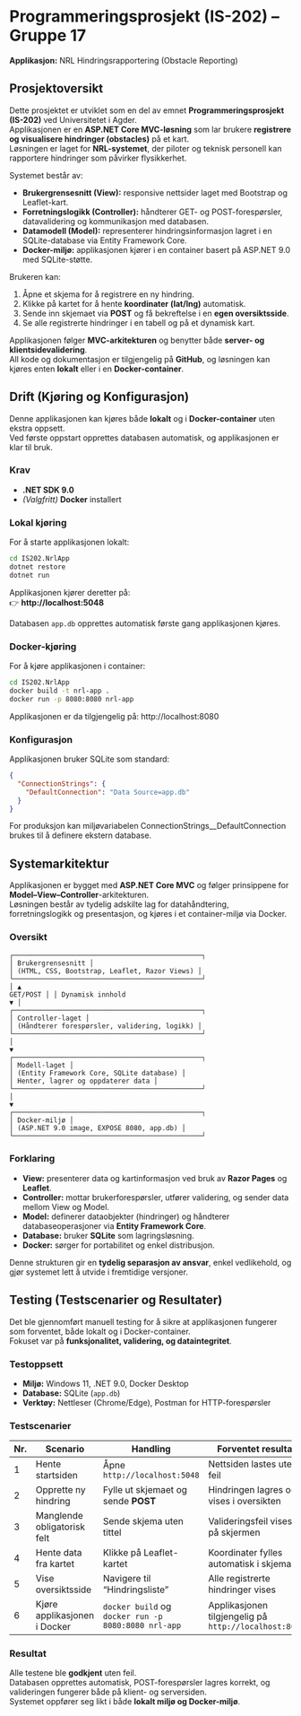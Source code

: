 # Programmeringsprosjekt (IS-202) – Gruppe 17  
**Applikasjon:** NRL Hindringsrapportering (Obstacle Reporting)

## Prosjektoversikt
Dette prosjektet er utviklet som en del av emnet **Programmeringsprosjekt (IS-202)** ved Universitetet i Agder.  
Applikasjonen er en **ASP.NET Core MVC-løsning** som lar brukere **registrere og visualisere hindringer (obstacles)** på et kart.  
Løsningen er laget for **NRL-systemet**, der piloter og teknisk personell kan rapportere hindringer som påvirker flysikkerhet.

Systemet består av:
- **Brukergrensesnitt (View):** responsive nettsider laget med Bootstrap og Leaflet-kart.
- **Forretningslogikk (Controller):** håndterer GET- og POST-forespørsler, datavalidering og kommunikasjon med databasen.
- **Datamodell (Model):** representerer hindringsinformasjon lagret i en SQLite-database via Entity Framework Core.
- **Docker-miljø:** applikasjonen kjører i en container basert på ASP.NET 9.0 med SQLite-støtte.

Brukeren kan:
1. Åpne et skjema for å registrere en ny hindring.  
2. Klikke på kartet for å hente **koordinater (lat/lng)** automatisk.  
3. Sende inn skjemaet via **POST** og få bekreftelse i en **egen oversiktsside**.  
4. Se alle registrerte hindringer i en tabell og på et dynamisk kart.

Applikasjonen følger **MVC-arkitekturen** og benytter både **server- og klientsidevalidering**.  
All kode og dokumentasjon er tilgjengelig på **GitHub**, og løsningen kan kjøres enten **lokalt** eller i en **Docker-container**.

## Drift (Kjøring og Konfigurasjon)

Denne applikasjonen kan kjøres både **lokalt** og i **Docker-container** uten ekstra oppsett.  
Ved første oppstart opprettes databasen automatisk, og applikasjonen er klar til bruk.

### Krav
- **.NET SDK 9.0**
- *(Valgfritt)* **Docker** installert

### Lokal kjøring
For å starte applikasjonen lokalt:

```bash
cd IS202.NrlApp
dotnet restore
dotnet run
```


Applikasjonen kjører deretter på:  
👉 **http://localhost:5048**

Databasen `app.db` opprettes automatisk første gang applikasjonen kjøres.

### **Docker-kjøring**

For å kjøre applikasjonen i container:

```bash
cd IS202.NrlApp
docker build -t nrl-app .
docker run -p 8080:8080 nrl-app
```

Applikasjonen er da tilgjengelig på:
http://localhost:8080

### **Konfigurasjon**

Applikasjonen bruker SQLite som standard:

```json
{
  "ConnectionStrings": {
    "DefaultConnection": "Data Source=app.db"
  }
}

```

For produksjon kan miljøvariabelen ConnectionStrings__DefaultConnection brukes til å definere ekstern database.

## Systemarkitektur

Applikasjonen er bygget med **ASP.NET Core MVC** og følger prinsippene for **Model–View–Controller**-arkitekturen.  
Løsningen består av tydelig adskilte lag for datahåndtering, forretningslogikk og presentasjon, og kjøres i et container-miljø via Docker.

### Oversikt
```
┌───────────────────────────────────────────────┐
│ Brukergrensesnitt │
│ (HTML, CSS, Bootstrap, Leaflet, Razor Views) │
└───────────────────────────────────────────────┘
│ ▲
GET/POST │ │ Dynamisk innhold
▼ │
┌───────────────────────────────────────────────┐
│ Controller-laget │
│ (Håndterer forespørsler, validering, logikk) │
└───────────────────────────────────────────────┘
│
▼
┌───────────────────────────────────────────────┐
│ Modell-laget │
│ (Entity Framework Core, SQLite database) │
│ Henter, lagrer og oppdaterer data │
└───────────────────────────────────────────────┘
│
▼
┌───────────────────────────────────────────────┐
│ Docker-miljø │
│ (ASP.NET 9.0 image, EXPOSE 8080, app.db) │
└───────────────────────────────────────────────┘
```

### Forklaring
- **View:** presenterer data og kartinformasjon ved bruk av **Razor Pages** og **Leaflet**.  
- **Controller:** mottar brukerforespørsler, utfører validering, og sender data mellom View og Model.  
- **Model:** definerer dataobjekter (hindringer) og håndterer databaseoperasjoner via **Entity Framework Core**.  
- **Database:** bruker **SQLite** som lagringsløsning.  
- **Docker:** sørger for portabilitet og enkel distribusjon.

Denne strukturen gir en **tydelig separasjon av ansvar**, enkel vedlikehold, og gjør systemet lett å utvide i fremtidige versjoner.

## Testing (Testscenarier og Resultater)

Det ble gjennomført manuell testing for å sikre at applikasjonen fungerer som forventet, både lokalt og i Docker-container.  
Fokuset var på **funksjonalitet, validering, og dataintegritet**.

### Testoppsett
- **Miljø:** Windows 11, .NET 9.0, Docker Desktop  
- **Database:** SQLite (`app.db`)  
- **Verktøy:** Nettleser (Chrome/Edge), Postman for HTTP-forespørsler  

### Testscenarier

| Nr. | Scenario                    | Handling                                                          | Forventet resultat                                           | Status |
|-----|-----------------------------|-------------------------------------------------------------------|--------------------------------------------------------------|--------|
| 1   | Hente startsiden            | Åpne `http://localhost:5048`                                      | Nettsiden lastes uten feil                                   | ✅     |
| 2   | Opprette ny hindring        | Fylle ut skjemaet og sende **POST**                               | Hindringen lagres og vises i oversikten                      | ✅     |
| 3   | Manglende obligatorisk felt | Sende skjema uten tittel                                          | Valideringsfeil vises på skjermen                            | ✅     |
| 4   | Hente data fra kartet       | Klikke på Leaflet-kartet                                          | Koordinater fylles automatisk i skjemaet                     | ✅     |
| 5   | Vise oversiktsside          | Navigere til “Hindringsliste”                                     | Alle registrerte hindringer vises                            | ✅     |
| 6   | Kjøre applikasjonen i Docker| `docker build` og `docker run -p 8080:8080 nrl-app`               | Applikasjonen tilgjengelig på `http://localhost:8080`        | ✅     |

### Resultat
Alle testene ble **godkjent** uten feil.  
Databasen opprettes automatisk, POST-forespørsler lagres korrekt, og valideringen fungerer både på klient- og serversiden.  
Systemet oppfører seg likt i både **lokalt miljø og Docker-miljø**.

